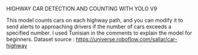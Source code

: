 HIGHWAY CAR DETECTION AND COUNTING WITH YOLO V9

This model counts cars on each highway path, and you can modify it to send alerts to approaching drivers if the number of cars exceeds a specified number.
 I used Tunisian in the comments to explain the model for beginners. 
 Dataset source :
 https://universe.roboflow.com/sallar/car-highway
